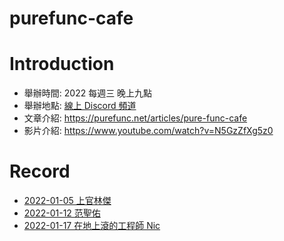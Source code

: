 # purefunc-cafe

# Introduction
* 舉辦時間: 2022 每週三 晚上九點
* 舉辦地點: [線上 Discord 頻道](https://purefunc.net/discord)
* 文章介紹: https://purefunc.net/articles/pure-func-cafe
* 影片介紹: https://www.youtube.com/watch?v=N5GzZfXg5z0

# Record
* [2022-01-05 上官林傑](./2022-01-05/README.md)
* [2022-01-12 范聖佑](./2022-01-12/README.md)
* [2022-01-17 在地上滾的工程師 Nic](./2022-01-17/README.md)
